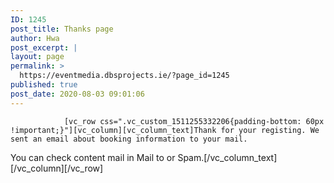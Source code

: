 ```yaml
---
ID: 1245
post_title: Thanks page
author: Hwa
post_excerpt: |
layout: page
permalink: >
  https://eventmedia.dbsprojects.ie/?page_id=1245
published: true
post_date: 2020-08-03 09:01:06
---
```


				[vc_row css=".vc_custom_1511255332206{padding-bottom: 60px !important;}"][vc_column][vc_column_text]Thank for your registing. We sent an email about booking information to your mail.

You can check content mail in Mail to or Spam.[/vc_column_text][/vc_column][/vc_row]
